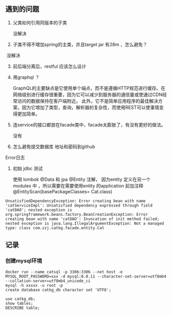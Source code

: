 ## 遇到的问题

1. 父类如何引用同版本的子类

    没解决

2. 子类不得不增加spring的主类，并且target jar 有28m ，怎么避免？

​     没解决

3. 前后端分离后，restful 应该怎么设计

4. 用graphql ？

    GraphQL的主要缺点是它使用单个端点，而不是遵循HTTP规范进行缓存。在网络级别进行缓存很重要，因为它可以减少到服务器的通信量或使通过CDN经常访问的数据保持在客户端附近。
    此外，它不是简单应用程序的最佳解决方案，因为它增加了类型，查询，解析器的复杂性，而使用REST可以使事情变得更加简单。
    
5. 连service的接口都放在facade类中，facade太膨胀了，有没有更好的做法。

    没有

6. 怎么避免提交数据库 地址和密码到github



Error日志



1. 初始 jdbc 测试

    使用 lombok @Data  和 jpa @Entity 注解， 因为entity 定义在另一个modules 中 ，所以需要在需要使用entity 的application 前加注释 @EntityScan(basePackageClasses= Cat.class)

```
UnsatisfiedDependencyException: Error creating bean with name 'catServiceImpl': Unsatisfied dependency expressed through field 'catDAO'; nested exception is org.springframework.beans.factory.BeanCreationException: Error creating bean with name 'catDAO': Invocation of init method failed; nested exception is java.lang.IllegalArgumentException: Not a managed type: class com.zzj.catkg.facade.entity.Cat
```





## 记录

### 创建mysql环境

```
docker run --name catsql -p 3306:3306 --net host -e MYSQL_ROOT_PASSWORD=xxx -d mysql:8.0.11 --character-set-server=utf8mb4 --collation-server=utf8mb4_unicode_ci
mysql -h xxxxx -u root -p
create database catkg_db character set 'UTF8';

use catkg_db;
show tables;
DESCRIBE table;
```

